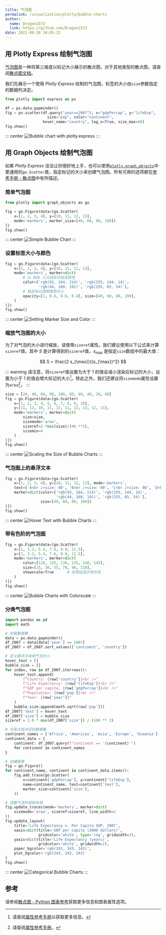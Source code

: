 ```yaml
---
title: 气泡图
permalink: /visualization/plotly/bubble-charts
author:
  name: Dragon1573
  link: https://github.com/Dragon1573
date: 2021-09-20 10:05:13
---
```


## 用 Plotly Express 绘制气泡图

[气泡图](https://baike.baidu.com/item/%E6%B0%94%E6%B3%A1%E5%9B%BE/10816649)是一种将第三维度以标记大小展示的散点图，对于其他类型的散点图，请查阅[散点图文档](/visualization/plotly/line-and-scatter/)。

我们先展示一个使用 *Plotly Express* 绘制的气泡图，标签的大小由`size`参数指定的数据列决定。

```python
from plotly import express as px

df = px.data.gapminder()
fig = px.scatter(df.query("year==2007"), x="gdpPercap", y="lifeExp",
	               size="pop", color="continent",
                 hover_name="country", log_x=True, size_max=60)
fig.show()
```

::: center
![Bubble chart with plotly.express](./assets/bubble-charts/chart-01.png)
:::

## 用 Graph Objects 绘制气泡图

如果 *Plotly Express* 没法让你很好地上手，也可以使用[`plotly.graph_objects`](https://plotly.com/python/graph-objects/)中更通用的`go.Scatter`类，指定标记的大小来创建气泡图。所有可用的选项都在[参考手册 - 散点图](https://plotly.com/python/reference#scatter)中有所描述。

### 简单气泡图

```python
from plotly import graph_objects as go

fig = go.Figure(data=[go.Scatter(
    x=[1, 2, 3, 4], y=[10, 11, 12, 13],
    mode='markers', marker_size=[40, 60, 80, 100])
])
fig.show()
```

::: center
![Simple Bubble Chart](./assets/bubble-charts/chart-02.png)
:::

### 设置标签大小与颜色

```python
fig = go.Figure(data=[go.Scatter(
    x=[1, 2, 3, 4], y=[10, 11, 12, 13],
    mode='markers', marker=dict(
        # 以 RGB 三元组形式指定颜色
        color=['rgb(93, 164, 214)', 'rgb(255, 144, 14)',
               'rgb(44, 160, 101)', 'rgb(255, 65, 54)'],
        # 指定标记透明度和大小
        opacity=[1, 0.8, 0.6, 0.4], size=[40, 60, 80, 100],
    )
)])
fig.show()
```

::: center
![Setting Marker Size and Color](./assets/bubble-charts/chart-03.png)
:::

### 缩放气泡图的大小

为了对气泡的大小进行缩放，请使用`sizeref`属性。我们建议使用以下公式来计算`sizeref`值，其中 $S$ 是计算得到的`sizeref`值，$s_{\max}$ 是指定`size`数组中的最大值：

$$
S = \frac{2 s_{\max}}{(s_{\max})^2}
$$

::: warning
请注意，将`sizeref`值设置为大于 $1$ 的值会减小渲染后标记的大小，设置为小于 $1$ 的值会增大标记的大小[^1]。除此之外，我们还建议将`sizemode`属性设置为`area`[^2]。
:::

[^1]: 请查阅[属性参考手册](https://plotly.com/python/reference/scatter/#scatter-marker-sizeref)以获取更多信息。
[^2]: 请查阅[属性参考手册](https://plotly.com/python/reference/scatter/#scatter-marker-sizemode)。

```python
size = [20, 40, 60, 80, 100, 80, 60, 40, 20, 40]
fig = go.Figure(data=[go.Scatter(
    x=[1, 2, 3, 4, 5, 6, 7, 8, 9, 10],
    y=[11, 12, 10, 11, 12, 11, 12, 13, 12, 11],
    mode='markers', marker=dict(
        size=size,
        sizemode='area',
        sizeref=2.*max(size)/(40.**2),
        sizemin=4
    )
)])
fig.show()
```

::: center
![Scaling the Size of Bubble Charts](./assets/bubble-charts/chart-04.png)
:::

### 气泡图上的悬浮文本

```python
fig = go.Figure(data=[go.Scatter(
    x=[1, 2, 3, 4], y=[10, 11, 12, 13], mode='markers',
    text=['A<br />size: 40', 'B<br />size: 60', 'C<br />size: 80', 'D<br />size: 100'],
    marker=dict(color=['rgb(93, 164, 214)', 'rgb(255, 144, 14)',
                       'rgb(44, 160, 101)', 'rgb(255, 65, 54)'],
                size=[40, 60, 80, 100])
)])
fig.show()
```

::: center
![Hover Text with Bubble Charts](./assets/bubble-charts/chart-05.png)
:::

### 带有色阶的气泡图

```python
fig = go.Figure(data=[go.Scatter(
    x=[1, 3.2, 5.4, 7.6, 9.8, 12.5],
    y=[1, 3.2, 5.4, 7.6, 9.8, 12.5],
    mode='markers', marker=dict(
        color=[120, 125, 130, 135, 140, 145],
        size=[15, 30, 55, 70, 90, 110],
        showscale=True      # 在侧边显示色阶柱
    )
)])
fig.show()
```

::: center
![Bubble Charts with Colorscale](./assets/bubble-charts/chart-06.png)
:::

### 分类气泡图

```python
import pandas as pd
import math

# 加载数据集
data = px.data.gapminder()
df_2007 = data[data['year'] == 2007]
df_2007 = df_2007.sort_values(['continent', 'country'])

# 定义悬浮文本和气泡大小
hover_text = []
bubble_size = []
for index, row in df_2007.iterrows():
    hover_text.append(
        f"Country: {row['country']}<br />"
        f"Life Expectancy: {row['lifeExp']}<br />"
        f"GDP per capita: {row['gdpPercap']}<br />"
        f"Population: {row['pop']}<br />"
        f"Year: {row['year']}"
    )
    bubble_size.append(math.sqrt(row['pop']))
df_2007['text'] = hover_text
df_2007['size'] = bubble_size
sizeref = 2.0 * max(df_2007['size']) / (100 ** 2)

# 与各大陆对应的数据集
continent_names = ['Africa', 'Americas', 'Asia', 'Europe', 'Oceania']
continent_data = {
    continent: df_2007.query(f"continent == '{continent}'")
    for continent in continent_names
}

# 创建图表
fig = go.Figure()
for continent_name, continent in continent_data.items():
    fig.add_trace(go.Scatter(
        x=continent['gdpPercap'], y=continent['lifeExp'],
        name=continent_name, text=continent['text'],
        marker_size=continent['size'],
    ))

# 调整气泡外观和布局
fig.update_traces(mode='markers', marker=dict(
    sizemode='area', sizeref=sizeref, line_width=2
))
fig.update_layout(
    title='Life Expectancy v. Per Capita GDP, 2007',
    xaxis=dict(title='GDP per capita (2000 dollars)',
               gridcolor='white', type='log', gridwidth=2),
    yaxis=dict(title='Life Expectancy (years)',
               gridcolor='white', gridwidth=2),
    paper_bgcolor='rgb(243, 243, 243)',
    plot_bgcolor='rgb(243, 243, 243)'
)
fig.show()
```

::: center
![Categorical Bubble Charts](./assets/bubble-charts/chart-07.png)
:::

## 参考

请参阅[散点图 - Python 图表参考](https://plotly.com/python/reference/scatter/)获取更多信息和图表属性选项。
